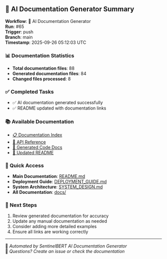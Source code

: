 ## 🤖 AI Documentation Generator Summary

**Workflow**: 🤖 AI Documentation Generator  
**Run**: #65  
**Trigger**: push  
**Branch**: main  
**Timestamp**: 2025-09-26 05:12:03 UTC

### 📊 Documentation Statistics
- **Total documentation files**: 88
- **Generated documentation files**: 84
- **Changed files processed**: 8

### ✅ Completed Tasks
- ✅ AI documentation generated successfully
- ✅ README updated with documentation links

### 📚 Available Documentation
- [📋 Documentation Index](docs/INDEX.md)
- [📡 API Reference](docs/api/API_REFERENCE.md)
- [🤖 Generated Code Docs](docs/generated/)
- [📖 Updated README](README.md)

### 🔗 Quick Access
- **Main Documentation**: [README.md](README.md)
- **Deployment Guide**: [DEPLOYMENT_GUIDE.md](DEPLOYMENT_GUIDE.md)
- **System Architecture**: [SYSTEM_DESIGN.md](SYSTEM_DESIGN.md)
- **All Documentation**: [docs/](docs/)

### 🎯 Next Steps
1. Review generated documentation for accuracy
2. Update any manual documentation as needed
3. Consider adding more detailed examples
4. Ensure all links are working correctly

---

🤖 *Automated by SentinelBERT AI Documentation Generator*  
📧 *Questions? Create an issue or check the documentation*
